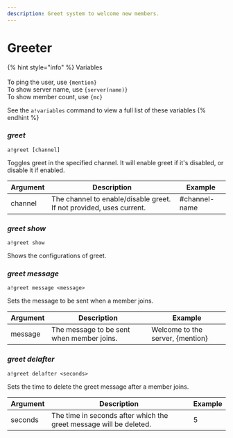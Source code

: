 ```yaml
---
description: Greet system to welcome new members.
---
```


# Greeter

{% hint style="info" %}
Variables\
\
To ping the user, use `{mention}`\
To show server name, use `{server(name)}`\
To show member count, use `{mc}`&#x20;

See the `a!variables` command to view a full list of these variables
{% endhint %}

### _**greet**_

`a!greet [channel]`

Toggles greet in the specified channel. It will enable greet if it's disabled, or disable it if enabled.

| Argument | Description                                                         | Example        |
| -------- | ------------------------------------------------------------------- | -------------- |
| channel  | The channel to enable/disable greet. If not provided, uses current. | #channel-name  |

### _**greet show**_

`a!greet show`

Shows the configurations of greet.

### _**greet message**_

`a!greet message <message>`

Sets the message to be sent when a member joins.

| Argument | Description                               | Example                          |
| -------- | ----------------------------------------- | -------------------------------- |
| message  | The message to be sent when member joins. | Welcome to the server, {mention} |

### _**greet delafter**_

`a!greet delafter <seconds>`

Sets the time to delete the greet message after a member joins.

| Argument | Description                                                        | Example |
| -------- | ------------------------------------------------------------------ | ------- |
| seconds  | The time in seconds after which the greet message will be deleted. | 5       |


